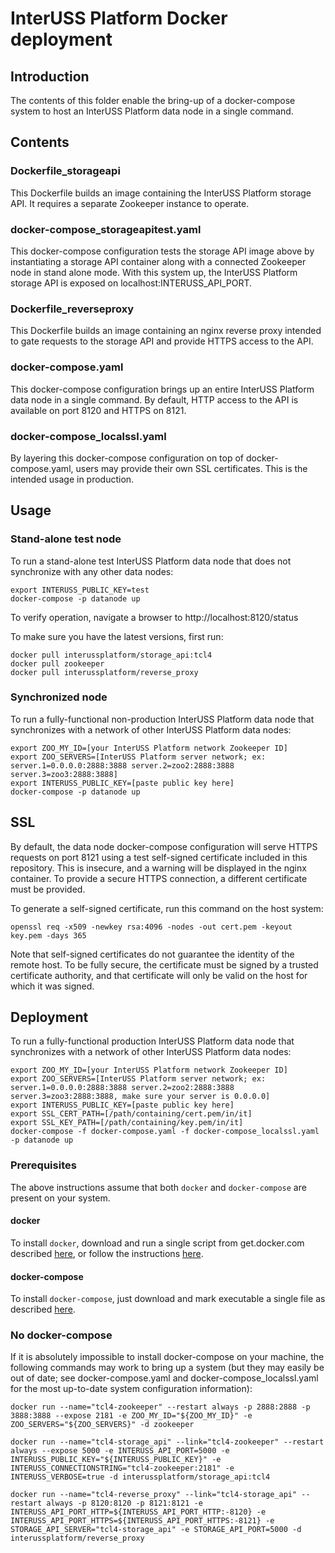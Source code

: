 # InterUSS Platform Docker deployment

## Introduction

The contents of this folder enable the bring-up of a docker-compose system to
host an InterUSS Platform data node in a single command.

## Contents

### Dockerfile_storageapi

This Dockerfile builds an image containing the InterUSS Platform storage API. It
requires a separate Zookeeper instance to operate.

### docker-compose_storageapitest.yaml

This docker-compose configuration tests the storage API image above by
instantiating a storage API container along with a connected Zookeeper node in
stand alone mode. With this system up, the InterUSS Platform storage API is
exposed on localhost:INTERUSS_API_PORT.

### Dockerfile_reverseproxy

This Dockerfile builds an image containing an nginx reverse proxy intended to
gate requests to the storage API and provide HTTPS access to the API.

### docker-compose.yaml

This docker-compose configuration brings up an entire InterUSS Platform data
node in a single command.  By default, HTTP access to the API is available on
port 8120 and HTTPS on 8121.

### docker-compose_localssl.yaml

By layering this docker-compose configuration on top of docker-compose.yaml,
users may provide their own SSL certificates. This is the intended usage in
production.

## Usage

### Stand-alone test node

To run a stand-alone test InterUSS Platform data node that does not synchronize
with any other data nodes:

```shell
export INTERUSS_PUBLIC_KEY=test
docker-compose -p datanode up
```

To verify operation, navigate a browser to http://localhost:8120/status

To make sure you have the latest versions, first run:

```shell
docker pull interussplatform/storage_api:tcl4
docker pull zookeeper
docker pull interussplatform/reverse_proxy
```

### Synchronized node

To run a fully-functional non-production InterUSS Platform data node that
synchronizes with a network of other InterUSS Platform data nodes:

```shell
export ZOO_MY_ID=[your InterUSS Platform network Zookeeper ID]
export ZOO_SERVERS=[InterUSS Platform server network; ex: server.1=0.0.0.0:2888:3888 server.2=zoo2:2888:3888 server.3=zoo3:2888:3888]
export INTERUSS_PUBLIC_KEY=[paste public key here]
docker-compose -p datanode up
```

## SSL

By default, the data node docker-compose configuration will serve HTTPS
requests on port 8121 using a test self-signed certificate included in this
repository. This is insecure, and a warning will be displayed in the nginx
container. To provide a secure HTTPS connection, a different certificate must
be provided.

To generate a self-signed certificate, run this command on the host system:

```shell
openssl req -x509 -newkey rsa:4096 -nodes -out cert.pem -keyout key.pem -days 365
```

Note that self-signed certificates do not guarantee the identity of the remote
host. To be fully secure, the certificate must be signed by a trusted
certificate authority, and that certificate will only be valid on the host for
which it was signed.

## Deployment

To run a fully-functional production InterUSS Platform data node that
synchronizes with a network of other InterUSS Platform data nodes:

```shell
export ZOO_MY_ID=[your InterUSS Platform network Zookeeper ID]
export ZOO_SERVERS=[InterUSS Platform server network; ex: server.1=0.0.0.0:2888:3888 server.2=zoo2:2888:3888 server.3=zoo3:2888:3888, make sure your server is 0.0.0.0]
export INTERUSS_PUBLIC_KEY=[paste public key here]
export SSL_CERT_PATH=[/path/containing/cert.pem/in/it]
export SSL_KEY_PATH=[/path/containing/key.pem/in/it]
docker-compose -f docker-compose.yaml -f docker-compose_localssl.yaml -p datanode up
```

### Prerequisites
The above instructions assume that both `docker` and `docker-compose` are present on your system.

#### docker
To install `docker`, download and run a single script from get.docker.com described
[here](https://github.com/docker/docker-install#usage), or follow the instructions
[here](https://docs.docker.com/install/).

#### docker-compose
To install `docker-compose`, just download and mark
executable a single file as described
[here](https://docs.docker.com/compose/install/#install-compose).

### No docker-compose
If it is absolutely impossible to install docker-compose on your machine, the
following commands may work to bring up a system (but they may easily be out
of date; see docker-compose.yaml and docker-compose_localssl.yaml for the most
up-to-date system configuration information):

```shell
docker run --name="tcl4-zookeeper" --restart always -p 2888:2888 -p 3888:3888 --expose 2181 -e ZOO_MY_ID="${ZOO_MY_ID}" -e ZOO_SERVERS="${ZOO_SERVERS}" -d zookeeper

docker run --name="tcl4-storage_api" --link="tcl4-zookeeper" --restart always --expose 5000 -e INTERUSS_API_PORT=5000 -e INTERUSS_PUBLIC_KEY="${INTERUSS_PUBLIC_KEY}" -e INTERUSS_CONNECTIONSTRING="tcl4-zookeeper:2181" -e INTERUSS_VERBOSE=true -d interussplatform/storage_api:tcl4

docker run --name="tcl4-reverse_proxy" --link="tcl4-storage_api" --restart always -p 8120:8120 -p 8121:8121 -e INTERUSS_API_PORT_HTTP=${INTERUSS_API_PORT_HTTP:-8120} -e INTERUSS_API_PORT_HTTPS=${INTERUSS_API_PORT_HTTPS:-8121} -e STORAGE_API_SERVER="tcl4-storage_api" -e STORAGE_API_PORT=5000 -d interussplatform/reverse_proxy
```
